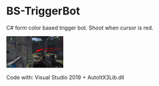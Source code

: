 # BS-TriggerBot
 C# form color based trigger bot. Shoot when cursor is red.

<img src="github_images/CursorDemo.jpg" width="150">

Code with: Visual Studio 2019 + AutoItX3Lib.dll 
